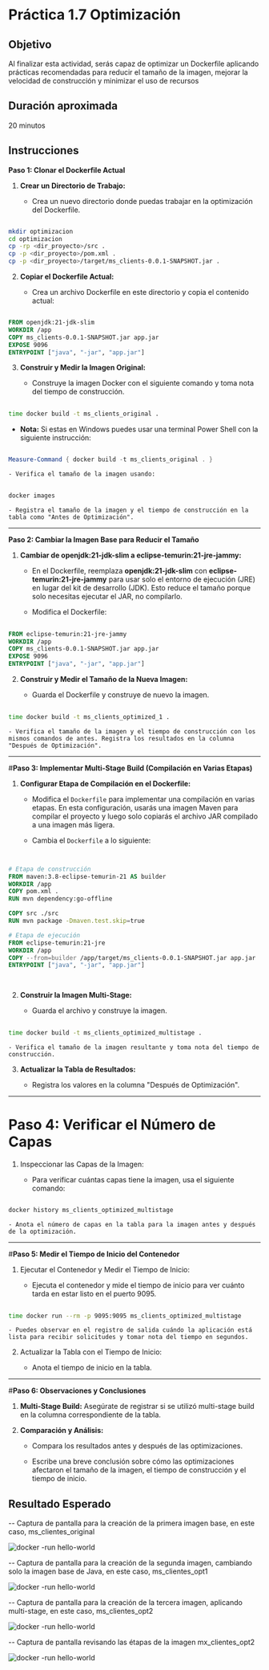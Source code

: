 # Práctica 1.7 Optimización

## Objetivo
Al finalizar esta actividad, serás capaz de optimizar un Dockerfile aplicando prácticas recomendadas para reducir el tamaño de la imagen, mejorar la velocidad de construcción y minimizar el uso de recursos


## Duración aproximada
20 minutos

## Instrucciones

**Paso 1: Clonar el Dockerfile Actual**

1. **Crear un Directorio de Trabajo:**

    - Crea un nuevo directorio donde puedas trabajar en la optimización del Dockerfile.

```bash

mkdir optimizacion
cd optimizacion
cp -rp <dir_proyecto>/src .
cp -p <dir_proyecto>/pom.xml .
cp -p <dir_proyecto>/target/ms_clients-0.0.1-SNAPSHOT.jar .
```

2. **Copiar el Dockerfile Actual:**

    - Crea un archivo Dockerfile en este directorio y copia el contenido actual:

```dockerfile

FROM openjdk:21-jdk-slim
WORKDIR /app
COPY ms_clients-0.0.1-SNAPSHOT.jar app.jar
EXPOSE 9096
ENTRYPOINT ["java", "-jar", "app.jar"]

```

3. **Construir y Medir la Imagen Original:**

    - Construye la imagen Docker con el siguiente comando y toma nota del tiempo de construcción.
```bash
 
time docker build -t ms_clients_original .
```

- **Nota:** Si estas en Windows puedes usar una terminal Power Shell con la siguiente instrucción:

```PowerShell

Measure-Command { docker build -t ms_clients_original . }

```

    - Verifica el tamaño de la imagen usando:

```bash
 
docker images  
```

    - Registra el tamaño de la imagen y el tiempo de construcción en la tabla como "Antes de Optimización".


---

**Paso 2: Cambiar la Imagen Base para Reducir el Tamaño**

1. **Cambiar de openjdk:21-jdk-slim a eclipse-temurin:21-jre-jammy:**

    - En el Dockerfile, reemplaza **openjdk:21-jdk-slim** con **eclipse-temurin:21-jre-jammy** para usar solo el entorno de ejecución (JRE) en lugar del kit de desarrollo (JDK). Esto reduce el tamaño porque solo necesitas ejecutar el JAR, no compilarlo.

    - Modifica el Dockerfile:

```dockerfile
 
FROM eclipse-temurin:21-jre-jammy
WORKDIR /app
COPY ms_clients-0.0.1-SNAPSHOT.jar app.jar
EXPOSE 9096
ENTRYPOINT ["java", "-jar", "app.jar"]
```

2. **Construir y Medir el Tamaño de la Nueva Imagen:**

    - Guarda el Dockerfile y construye de nuevo la imagen.

```bash
 
time docker build -t ms_clients_optimized_1 .
```

    - Verifica el tamaño de la imagen y el tiempo de construcción con los mismos comandos de antes. Registra los resultados en la columna "Después de Optimización".

---

#**Paso 3: Implementar Multi-Stage Build (Compilación en Varias Etapas)**

1. **Configurar Etapa de Compilación en el Dockerfile:**

    - Modifica el `Dockerfile` para implementar una compilación en varias etapas. En esta configuración, usarás una imagen Maven para compilar el proyecto y luego solo copiarás el archivo JAR compilado a una imagen más ligera.

    - Cambia el `Dockerfile` a lo siguiente:

```dockerfile


# Etapa de construcción
FROM maven:3.8-eclipse-temurin-21 AS builder
WORKDIR /app
COPY pom.xml .
RUN mvn dependency:go-offline

COPY src ./src
RUN mvn package -Dmaven.test.skip=true

# Etapa de ejecución
FROM eclipse-temurin:21-jre
WORKDIR /app
COPY --from=builder /app/target/ms_clients-0.0.1-SNAPSHOT.jar app.jar
ENTRYPOINT ["java", "-jar", "app.jar"]

 
```

2. **Construir la Imagen Multi-Stage:**

    - Guarda el archivo y construye la imagen.

```bash
 
time docker build -t ms_clients_optimized_multistage .
```

    - Verifica el tamaño de la imagen resultante y toma nota del tiempo de construcción.

3. **Actualizar la Tabla de Resultados:**

    - Registra los valores en la columna "Después de Optimización".


--- 

# **Paso 4: Verificar el Número de Capas**

1. Inspeccionar las Capas de la Imagen:

    - Para verificar cuántas capas tiene la imagen, usa el siguiente comando:

```bash

docker history ms_clients_optimized_multistage
```

    - Anota el número de capas en la tabla para la imagen antes y después de la optimización.


---

#**Paso 5: Medir el Tiempo de Inicio del Contenedor**

1. Ejecutar el Contenedor y Medir el Tiempo de Inicio:

    - Ejecuta el contenedor y mide el tiempo de inicio para ver cuánto tarda en estar listo en el puerto 9095.

```bash
 
time docker run --rm -p 9095:9095 ms_clients_optimized_multistage
```

    - Puedes observar en el registro de salida cuándo la aplicación está lista para recibir solicitudes y tomar nota del tiempo en segundos.

2. Actualizar la Tabla con el Tiempo de Inicio:

    - Anota el tiempo de inicio en la tabla.

---

#**Paso 6: Observaciones y Conclusiones**

1. **Multi-Stage Build:** Asegúrate de registrar si se utilizó multi-stage build en la columna correspondiente de la tabla.

2. **Comparación y Análisis:**

    - Compara los resultados antes y después de las optimizaciones.

    - Escribe una breve conclusión sobre cómo las optimizaciones afectaron el tamaño de la imagen, el tiempo de construcción y el tiempo de inicio.


## Resultado Esperado

-- Captura de pantalla para la creación de la primera imagen base, en este caso, ms_clientes_original

![docker -run hello-world](../images/u1_7_1.png)

-- Captura de pantalla para la creación de la segunda imagen, cambiando solo la imagen base de Java, en este caso, ms_clientes_opt1

![docker -run hello-world](../images/u1_7_2.png)

-- Captura de pantalla para la creación de la tercera imagen, aplicando multi-stage, en este caso, ms_clientes_opt2

![docker -run hello-world](../images/u1_7_3.png)


-- Captura de pantalla revisando las étapas de la imagen mx_clientes_opt2

![docker -run hello-world](../images/u1_7_4.png)